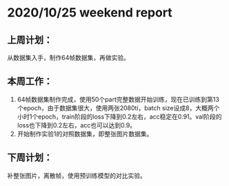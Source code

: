 # 2020/10/25 weekend report
## 上周计划：
从数据集入手，制作64帧数据集，再做实验。
## 本周工作：
1. 64帧数据集制作完成，使用50个part完整数据开始训练，现在已训练到第13个epoch，由于数据集很大，使用两张2080ti，batch size设成8，大概两个小时1个epoch，train阶段的loss下降到0.2左右，acc稳定在0.91。val阶段的loss也下降到0.2左右，acc也可以达到0.9。
2. 开始制作实验1的对照数据集，即整张图片数据集。
## 下周计划：
补整张图片，离散帧，使用预训练模型的对比实验。